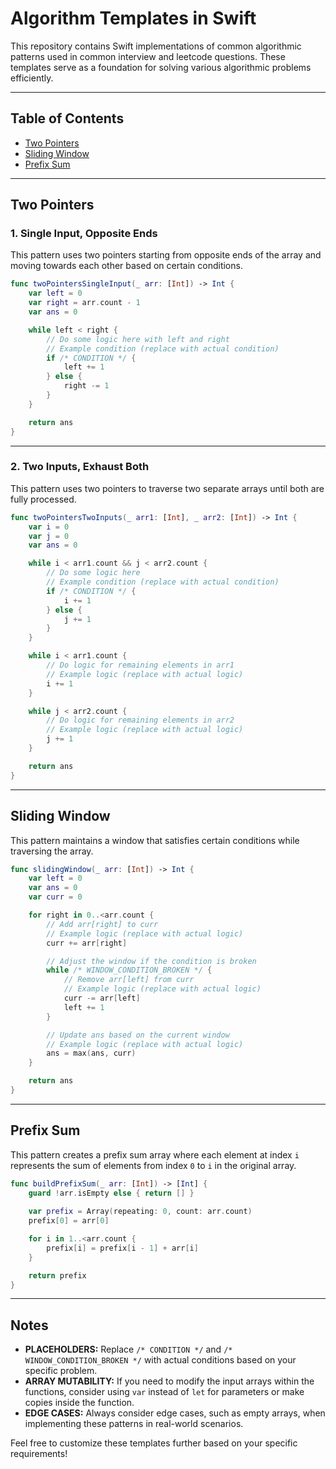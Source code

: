 
# Algorithm Templates in Swift

This repository contains Swift implementations of common algorithmic patterns used in common interview and leetcode questions. These templates serve as a foundation for solving various algorithmic problems efficiently.

---

## Table of Contents

- [Two Pointers](#two-pointers)
- [Sliding Window](#sliding-window)
- [Prefix Sum](#prefix-sum)


---

## Two Pointers

### 1. Single Input, Opposite Ends

This pattern uses two pointers starting from opposite ends of the array and moving towards each other based on certain conditions.

```swift
func twoPointersSingleInput(_ arr: [Int]) -> Int {
    var left = 0
    var right = arr.count - 1
    var ans = 0

    while left < right {
        // Do some logic here with left and right
        // Example condition (replace with actual condition)
        if /* CONDITION */ {
            left += 1
        } else {
            right -= 1
        }
    }

    return ans
}
```

---

### 2. Two Inputs, Exhaust Both

This pattern uses two pointers to traverse two separate arrays until both are fully processed.

```swift
func twoPointersTwoInputs(_ arr1: [Int], _ arr2: [Int]) -> Int {
    var i = 0
    var j = 0
    var ans = 0

    while i < arr1.count && j < arr2.count {
        // Do some logic here
        // Example condition (replace with actual condition)
        if /* CONDITION */ {
            i += 1
        } else {
            j += 1
        }
    }

    while i < arr1.count {
        // Do logic for remaining elements in arr1
        // Example logic (replace with actual logic)
        i += 1
    }

    while j < arr2.count {
        // Do logic for remaining elements in arr2
        // Example logic (replace with actual logic)
        j += 1
    }

    return ans
}
```

---

## Sliding Window

This pattern maintains a window that satisfies certain conditions while traversing the array.

```swift
func slidingWindow(_ arr: [Int]) -> Int {
    var left = 0
    var ans = 0
    var curr = 0

    for right in 0..<arr.count {
        // Add arr[right] to curr
        // Example logic (replace with actual logic)
        curr += arr[right]

        // Adjust the window if the condition is broken
        while /* WINDOW_CONDITION_BROKEN */ {
            // Remove arr[left] from curr
            // Example logic (replace with actual logic)
            curr -= arr[left]
            left += 1
        }

        // Update ans based on the current window
        // Example logic (replace with actual logic)
        ans = max(ans, curr)
    }

    return ans
}
```

---

## Prefix Sum

This pattern creates a prefix sum array where each element at index `i` represents the sum of elements from index `0` to `i` in the original array.

```swift
func buildPrefixSum(_ arr: [Int]) -> [Int] {
    guard !arr.isEmpty else { return [] }
    
    var prefix = Array(repeating: 0, count: arr.count)
    prefix[0] = arr[0]

    for i in 1..<arr.count {
        prefix[i] = prefix[i - 1] + arr[i]
    }

    return prefix
}
```


---

## Notes

- **PLACEHOLDERS:** Replace `/* CONDITION */` and `/* WINDOW_CONDITION_BROKEN */` with actual conditions based on your specific problem.
- **ARRAY MUTABILITY:** If you need to modify the input arrays within the functions, consider using `var` instead of `let` for parameters or make copies inside the function.
- **EDGE CASES:** Always consider edge cases, such as empty arrays, when implementing these patterns in real-world scenarios.

Feel free to customize these templates further based on your specific requirements!

